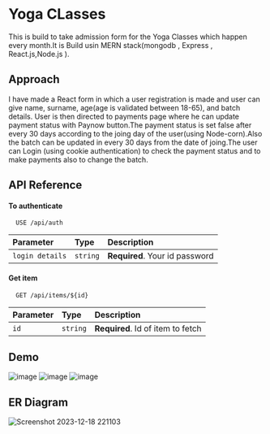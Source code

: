 
# Yoga CLasses


This is  build to take
admission form for the Yoga Classes which happen every month.It is Build usin MERN stack(mongodb , Express , React.js,Node.js ).


## Approach

I have made a React form in which a user registration is made and user can give name, surname, age(age is validated between 18-65), 
and batch details. User is then directed to payments page where he can update payment status 
with Paynow button.The payment status is set false after every 30 days according to the joing day of the user(using Node-corn).Also the batch can be updated in every 30 days from the date of joing.The user can Login (using cookie authentication) to check the payment status and to make payments also to change the batch.

## API Reference

#### To authenticate

```http
  USE /api/auth
```

| Parameter | Type     | Description                |
| :-------- | :------- | :------------------------- |
| `login details` | `string` | **Required**. Your id password |

#### Get item

```http
  GET /api/items/${id}
```

| Parameter | Type     | Description                       |
| :-------- | :------- | :-------------------------------- |
| `id`      | `string` | **Required**. Id of item to fetch |




## Demo



![image](https://github.com/Akash-Gottimukkala/Yoga-classes-main/assets/76110994/e8cb39fc-b607-493d-9e3f-94083c4c1dc6)
![image](https://github.com/Akash-Gottimukkala/Yoga-classes-main/assets/76110994/27dac27a-f12c-4030-82d0-d045c212b283)
![image](https://github.com/Akash-Gottimukkala/Yoga-classes-main/assets/76110994/70f3d722-2ed4-4fc1-ab18-1c9e9467fc76)

## ER Diagram 
![Screenshot 2023-12-18 221103](https://github.com/Akash-Gottimukkala/Yoga-classes-main/assets/76110994/80c47e6c-d572-462d-86b2-68a7ba8130c5)


